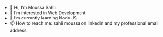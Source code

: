 - 👋 Hi, I’m Moussa Sahli
- 👀 I’m interested in Web Development
- 🌱 I’m currently learning Node JS
- 📫 How to reach me: sahli moussa on linkedin and my professional email address

<!---
MoeShoe/MoeShoe is a ✨ special ✨ repository because its `README.md` (this file) appears on your GitHub profile.
You can click the Preview link to take a look at your changes.
--->
